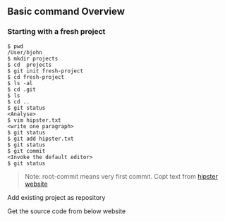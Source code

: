 ## Basic command Overview

### Starting with a fresh project

    $ pwd
    /User/bjohn
    $ mkdir projects
    $ cd  projects
    $ git init fresh-project
    $ cd fresh-project
    $ ls -al
    $ cd .git
    $ ls
    $ cd ..
    $ git status
    <Analyse>
    $ vim hipster.txt
    <write one paragraph>
    $ git status
    $ git add hipster.txt
    $ git status
    $ git commit
    <Invoke the default editor>
    $ git status

> Note: root-commit means very first commit.
> Copt text from [hipster website](http://hipsum.co)

Add existing project as repository

Get the source code from below website 
<!--stackedit_data:
eyJoaXN0b3J5IjpbLTQ4NDE1MjgzMyw4NjA5MjEyNjldfQ==
-->